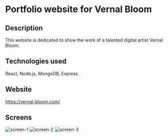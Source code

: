 # Portfolio website for Vernal Bloom

## Description

This website is dedicated to show the work of a talented digital artist Vernal Bloom.

## Technologies used

React, Node.js, MongoDB, Express 

## Website

https://vernal-bloom.com/

## Screens

![screen-1](https://res.cloudinary.com/htn4pmlv5/image/upload/c_scale,w_1200/v1586371546/vernal-bloom-screen-1_m5iots.png)
![screen-2](https://res.cloudinary.com/htn4pmlv5/image/upload/c_scale,w_1200/v1586371546/vernal-bloom-screen-2_usdhpu.png)
![screen-3](https://res.cloudinary.com/htn4pmlv5/image/upload/c_scale,w_1200/v1586371546/vernal-bloom-screen-3_ef78gv.png)

